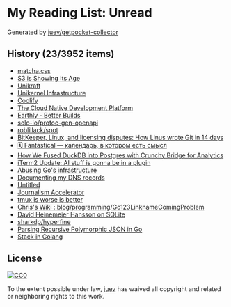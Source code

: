 # My Reading List: Unread

Generated by [juev/getpocket-collector](https://github.com/juev/getpocket-collector)

## History (23/3952 items)

- [matcha.css](https://matcha.mizu.sh)
- [S3 is Showing Its Age](https://materializedview.io/p/s3-is-showing-its-age)
- [Unikraft](https://unikraft.org/)
- [Unikernel Infrastructure](https://nanovms.com/)
- [Coolify](https://coolify.io)
- [The Cloud Native Development Platform](https://encore.dev/)
- [Earthly - Better Builds](https://earthly.dev/)
- [solo-io/protoc-gen-openapi](https://github.com/solo-io/protoc-gen-openapi)
- [roblillack/spot](https://github.com/roblillack/spot)
- [BitKeeper, Linux, and licensing disputes: How Linus wrote Git in 14 days](https://graphite.dev/blog/bitkeeper-linux-story-of-git-creation)
- [🗓️ Fantastical — календарь, в котором есть смысл](https://blog.afadeev.com/RAG4j7sIM44)
- [How We Fused DuckDB into Postgres with Crunchy Bridge for Analytics](https://crunchydata.com/blog/how-we-fused-duckdb-into-postgres-with-crunchy-bridge-for-analytics)
- [iTerm2 Update: AI stuff is gonna be in a plugin](https://xeiaso.net//notes/2024/iterm2-update/)
- [Abusing Go's infrastructure](https://reverse.put.as/2024/05/24/abusing-go-infrastructure/)
- [Documenting my DNS records](https://alexwlchan.net/2024/documenting-my-dns/)
- [Untitled](https://alternativeto.net/news/2024/5/firefox-will-add-tab-grouping-vertical-tabs-and-profile-management-in-the-coming-months/)
- [Journalism Accelerator](https://www.nos.social/journalism-accelerator)
- [tmux is worse is better](https://hiandrewquinn.github.io/til-site/posts/tmux-is-worse-is-better/)
- [Chris's Wiki : blog/programming/Go123LinknameComingProblem](https://utcc.utoronto.ca/~cks/space/blog/programming/Go123LinknameComingProblem)
- [David Heinemeier Hansson on SQLite](https://www.highperformancesqlite.com/interviews/dhh)
- [sharkdp/hyperfine](https://github.com/sharkdp/hyperfine)
- [Parsing Recursive Polymorphic JSON in Go](https://shallowbrooksoftware.com/posts/parsing-recursive-polymorphic-json-in-go/)
- [Stack in Golang](https://thedevelopercafe.com/articles/stack-in-golang-370e1d23)

## License

[![CC0](https://mirrors.creativecommons.org/presskit/buttons/88x31/svg/cc-zero.svg)](https://creativecommons.org/publicdomain/zero/1.0/)

To the extent possible under law, [juev](https://github.com/juev) has waived all copyright and related or neighboring rights to this work.
